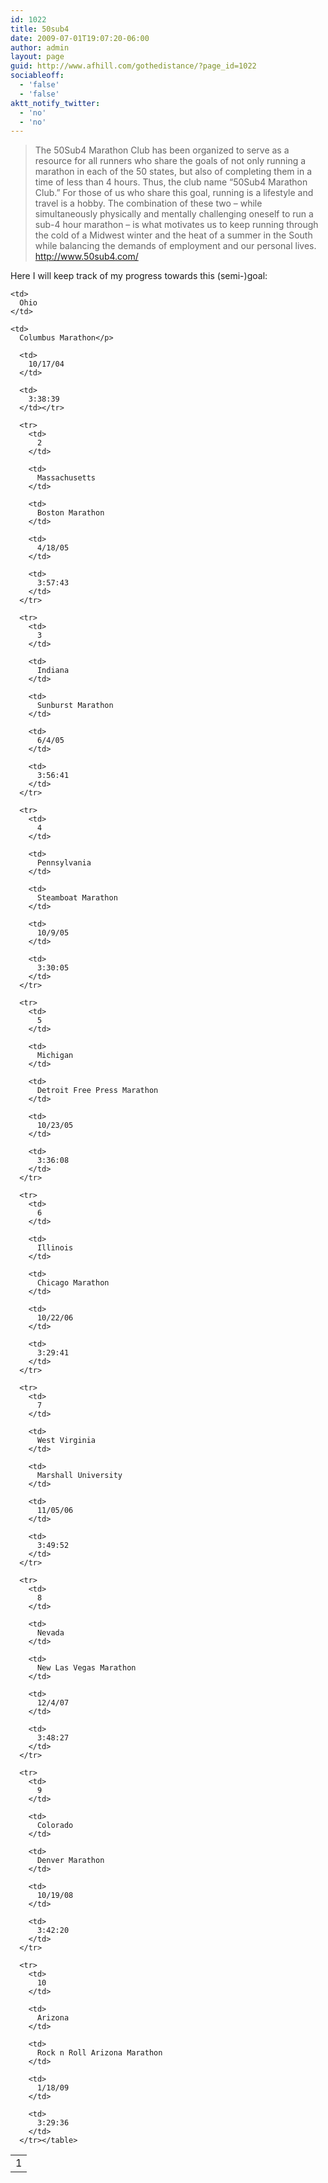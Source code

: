 ```yaml
---
id: 1022
title: 50sub4
date: 2009-07-01T19:07:20-06:00
author: admin
layout: page
guid: http://www.afhill.com/gothedistance/?page_id=1022
sociableoff:
  - 'false'
  - 'false'
aktt_notify_twitter:
  - 'no'
  - 'no'
---
```

> The 50Sub4 Marathon Club has been organized to serve as a resource for all runners who share the goals of not only running a marathon in each of the 50 states, but also of completing them in a time of less than 4 hours. Thus, the club name “50Sub4 Marathon Club.” For those of us who share this goal, running is a lifestyle and travel is a hobby. The combination of these two – while simultaneously physically and mentally challenging oneself to run a sub-4 hour marathon – is what motivates us to keep running through the cold of a Midwest winter and the heat of a summer in the South while balancing the demands of employment and our personal lives.  
> <http://www.50sub4.com/> 

Here I will keep track of my progress towards this (semi-)goal:

<table>
  <tr>
    <td>
      1
    </td>
    
    <td>
      Ohio
    </td>
    
    <td>
      Columbus Marathon</p> 
      
      <td>
        10/17/04
      </td>
      
      <td>
        3:38:39
      </td></tr> 
      
      <tr>
        <td>
          2
        </td>
        
        <td>
          Massachusetts
        </td>
        
        <td>
          Boston Marathon
        </td>
        
        <td>
          4/18/05
        </td>
        
        <td>
          3:57:43
        </td>
      </tr>
      
      <tr>
        <td>
          3
        </td>
        
        <td>
          Indiana
        </td>
        
        <td>
          Sunburst Marathon
        </td>
        
        <td>
          6/4/05
        </td>
        
        <td>
          3:56:41
        </td>
      </tr>
      
      <tr>
        <td>
          4
        </td>
        
        <td>
          Pennsylvania
        </td>
        
        <td>
          Steamboat Marathon
        </td>
        
        <td>
          10/9/05
        </td>
        
        <td>
          3:30:05
        </td>
      </tr>
      
      <tr>
        <td>
          5
        </td>
        
        <td>
          Michigan
        </td>
        
        <td>
          Detroit Free Press Marathon
        </td>
        
        <td>
          10/23/05
        </td>
        
        <td>
          3:36:08
        </td>
      </tr>
      
      <tr>
        <td>
          6
        </td>
        
        <td>
          Illinois
        </td>
        
        <td>
          Chicago Marathon
        </td>
        
        <td>
          10/22/06
        </td>
        
        <td>
          3:29:41
        </td>
      </tr>
      
      <tr>
        <td>
          7
        </td>
        
        <td>
          West Virginia
        </td>
        
        <td>
          Marshall University
        </td>
        
        <td>
          11/05/06
        </td>
        
        <td>
          3:49:52
        </td>
      </tr>
      
      <tr>
        <td>
          8
        </td>
        
        <td>
          Nevada
        </td>
        
        <td>
          New Las Vegas Marathon
        </td>
        
        <td>
          12/4/07
        </td>
        
        <td>
          3:48:27
        </td>
      </tr>
      
      <tr>
        <td>
          9
        </td>
        
        <td>
          Colorado
        </td>
        
        <td>
          Denver Marathon
        </td>
        
        <td>
          10/19/08
        </td>
        
        <td>
          3:42:20
        </td>
      </tr>
      
      <tr>
        <td>
          10
        </td>
        
        <td>
          Arizona
        </td>
        
        <td>
          Rock n Roll Arizona Marathon
        </td>
        
        <td>
          1/18/09
        </td>
        
        <td>
          3:29:36
        </td>
      </tr></table>